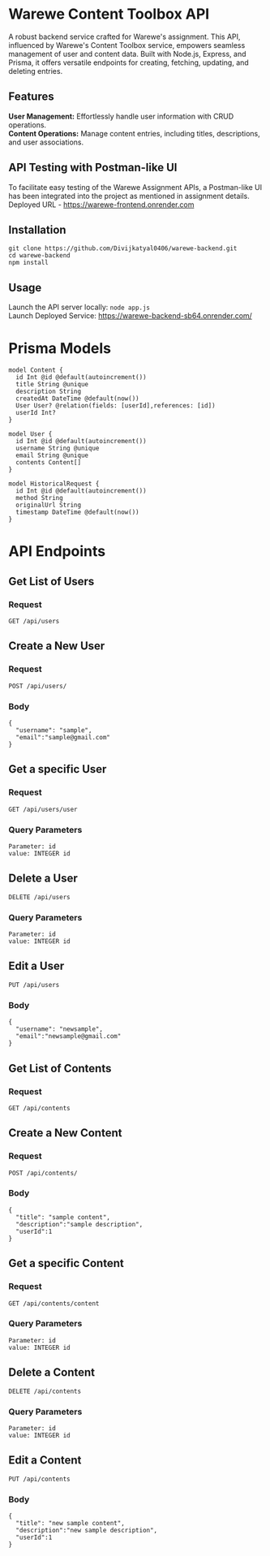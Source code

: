# Warewe Content Toolbox API
A robust backend service crafted for Warewe's assignment. This API, influenced by Warewe's Content Toolbox service, empowers seamless management of user and content data. Built with Node.js, Express, and Prisma, it offers versatile endpoints for creating, fetching, updating, and deleting entries.
## Features
**User Management:** Effortlessly handle user information with CRUD operations.<br>
**Content Operations:** Manage content entries, including titles, descriptions, and user associations.

## API Testing with Postman-like UI
To facilitate easy testing of the Warewe Assignment APIs, a Postman-like UI has been integrated into the project as mentioned in assignment details.
Deployed URL - https://warewe-frontend.onrender.com

## Installation
```
git clone https://github.com/Divijkatyal0406/warewe-backend.git
cd warewe-backend
npm install
```

## Usage
Launch the API server locally: `node app.js`<br>
Launch Deployed Service: https://warewe-backend-sb64.onrender.com/

# Prisma Models
```
model Content {
  id Int @id @default(autoincrement())
  title String @unique
  description String
  createdAt DateTime @default(now())
  User User? @relation(fields: [userId],references: [id])
  userId Int?
}

model User {
  id Int @id @default(autoincrement())
  username String @unique
  email String @unique
  contents Content[]
}

model HistoricalRequest {
  id Int @id @default(autoincrement())
  method String
  originalUrl String
  timestamp DateTime @default(now())
}
```

# API Endpoints
## Get List of Users

### Request

`GET /api/users`

## Create a New User

### Request

`POST /api/users/`

### Body
```
{
  "username": "sample",
  "email":"sample@gmail.com"
}
```

## Get a specific User

### Request

`GET /api/users/user`

### Query Parameters
```
Parameter: id
value: INTEGER id
```

## Delete a User

`DELETE /api/users`

### Query Parameters
```
Parameter: id
value: INTEGER id
```

## Edit a User

`PUT /api/users`
### Body
```
{
  "username": "newsample",
  "email":"newsample@gmail.com"
}
```


## Get List of Contents

### Request

`GET /api/contents`

## Create a New Content

### Request

`POST /api/contents/`

### Body
```
{
  "title": "sample content",
  "description":"sample description",
  "userId":1
}
```

## Get a specific Content

### Request

`GET /api/contents/content`

### Query Parameters
```
Parameter: id
value: INTEGER id
```

## Delete a Content

`DELETE /api/contents`

### Query Parameters
```
Parameter: id
value: INTEGER id
```

## Edit a Content

`PUT /api/contents`
### Body
```
{
  "title": "new sample content",
  "description":"new sample description",
  "userId":1
}
```
